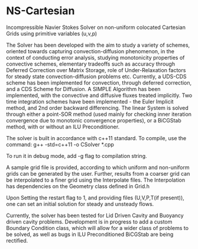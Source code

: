 # NS-Cartesian
Incompressible Navier Stokes Solver on non-uniform colocated Cartesian Grids using primitive variables (u,v,p)

The Solver has been developed with the aim to study a variety of schemes, oriented towards capturing 
convection-diffusion phenomenon, in the context of conducting error analysis, studying monotonicity properties of convective schemes,
elementary tradeoffs such as accuracy through Deferred Correction over Matrix Storage, role of Under-Relaxation factors for steady state convection-diffusion problems etc.
Currently, a UDS-CDS scheme has been implemented for convection, through deferred correction, and a CDS Scheme for Diffusion.
A SIMPLE Algorithm has been implemented, with the convective and diffusive fluxes treated implicitly.
Two time integration schemes have been implemented - the Euler Implicit method, and 2nd order backward differencing.
The linear System is solved through either a point-SOR method (used mainly for checking inner iteration convergence due to monotonic convergence properties), or a BiCGStab method, with or without an ILU Preconditioner.

The solver is built in accordance with c++11 standard.
To compile, use the command:
g++ -std=c++11 -o CSolver *.cpp

To run it in debug mode, add -g flag to compilation string.

A sample grid file is provided, according to which uniform and non-uniform grids can be generated by the user.
Further, results from a coarser grid can be interpolated to a finer grid using the Interpolate files.
The Interpolation has dependencies on the Geometry class defined in Grid.h

Upon Setting the restart flag to 1, and providing files (U,V,P,T(if present)), 
one can set an initial solution for steady and unsteady flows.

Currently, the solver has been tested for Lid Driven Cavity and Buoyancy driven cavity problems.
Development is in progress to add a custom Boundary Condition class, which will allow for a wider class of problems to be solved,
as well as bugs in ILU Preconditioned BiCGStab are being rectified.




